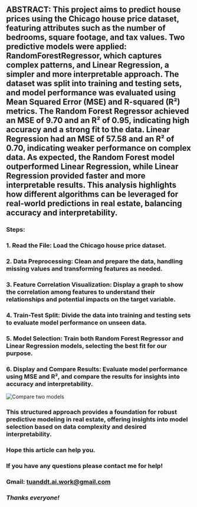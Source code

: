 ## **ABSTRACT: This project aims to predict house prices using the Chicago house price dataset, featuring attributes such as the number of bedrooms, square footage, and tax values. Two predictive models were applied: RandomForestRegressor, which captures complex patterns, and Linear Regression, a simpler and more interpretable approach. The dataset was split into training and testing sets, and model performance was evaluated using Mean Squared Error (MSE) and R-squared (R²) metrics. The Random Forest Regressor achieved an MSE of 9.70 and an R² of 0.95, indicating high accuracy and a strong fit to the data. Linear Regression had an MSE of 57.58 and an R² of 0.70, indicating weaker performance on complex data. As expected, the Random Forest model outperformed Linear Regression, while Linear Regression provided faster and more interpretable results. This analysis highlights how different algorithms can be leveraged for real-world predictions in real estate, balancing accuracy and interpretability.**

### **Steps:**
### **1. Read the File: Load the Chicago house price dataset.**
### **2. Data Preprocessing: Clean and prepare the data, handling missing values and transforming features as needed.**
### **3. Feature Correlation Visualization: Display a graph to show the correlation among features to understand their relationships and potential impacts on the target variable.**
### **4. Train-Test Split: Divide the data into training and testing sets to evaluate model performance on unseen data.**
### **5. Model Selection: Train both Random Forest Regressor and Linear Regression models, selecting the best fit for our purpose.**
### **6. Display and Compare Results: Evaluate model performance using MSE and R², and compare the results for insights into accuracy and interpretability.**

![Compare two models](https://github.com/user-attachments/assets/6dde2780-6a1e-4084-92c6-d22df2cd9150)

### **This structured approach provides a foundation for robust predictive modeling in real estate, offering insights into model selection based on data complexity and desired interpretability.**

### **Hope this article can help you.**
### **If you have any questions please contact me for help!**
### **Gmail: tuanddt.ai.work@gmail.com**

### ***Thanks everyone!***
